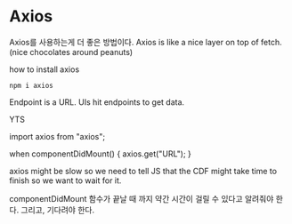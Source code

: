 # Axios

Axios를 사용하는게 더 좋은 방법이다.
Axios is like a nice layer on top of fetch.
(nice chocolates around peanuts)

how to install axios
```
npm i axios
```
Endpoint is a URL. UIs hit endpoints to get data.

YTS

import axios from "axios";

when componentDidMount() {
axios.get("URL");
}

axios might be slow so we need to tell JS that the CDF might take time to finish
so we want to wait for it.

componentDidMount 함수가 끝날 때 까지 약간 시간이 걸릴 수 있다고 알려줘야 한다.
그리고, 기다려야 한다.

